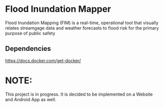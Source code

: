 # Flood Inundation Mapper

Flood Inundation Mapping (FIM) is a real-time, operational tool that visually relates streamgage data and weather forecasts to flood risk for the primary purpose of public safety

## Dependencies
https://docs.docker.com/get-docker/

# NOTE:
This project is in progress. It is decided to be implemented on a Website and Android App as well.
